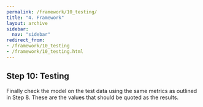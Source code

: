 ```yaml
---
permalink: /framework/10_testing/
title: "4. Framework"
layout: archive
sidebar:
  nav: "sidebar"
redirect_from:
- /framework/10_testing
- /framework/10_testing.html
---
```


## Step 10: Testing

Finally check the model on the test data using the same metrics as outlined in Step 8. These are the values that should be quoted as the results.
